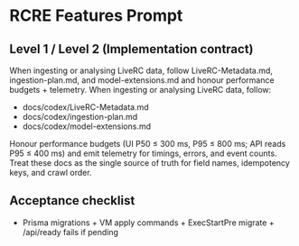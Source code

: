 # RCRE Features Prompt

## Level 1 / Level 2 (Implementation contract)

When ingesting or analysing LiveRC data, follow LiveRC-Metadata.md, ingestion-plan.md, and model-extensions.md and honour performance budgets + telemetry.
When ingesting or analysing LiveRC data, follow:
- docs/codex/LiveRC-Metadata.md
- docs/codex/ingestion-plan.md
- docs/codex/model-extensions.md

Honour performance budgets (UI P50 ≤ 300 ms, P95 ≤ 800 ms; API reads P95 ≤ 400 ms) and emit telemetry for timings, errors, and event counts. Treat these docs as the single source of truth for field names, idempotency keys, and crawl order.

## Acceptance checklist

- Prisma migrations + VM apply commands + ExecStartPre migrate + /api/ready fails if pending

